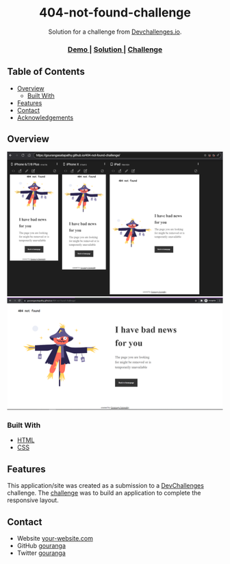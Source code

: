 <!-- Please update value in the {}  -->

<h1 align="center">404-not-found-challenge</h1>

<div align="center">
   Solution for a challenge from  <a href="https://devchallenges.io/challenges/wBunSb7FPrIepJZAg0sY" target="_blank">Devchallenges.io</a>.
</div>

<div align="center">
  <h3>
    <a href="https://gourangasatapathy.github.io/404-not-found-challenge/">
      Demo
    </a>
    <span> | </span>
    <a href="https://devchallenges.io/solutions/Yz4zUM9jbxt5uxKhNZTU">
      Solution
    </a>
    <span> | </span>
    <a href="https://devchallenges.io/challenges/wBunSb7FPrIepJZAg0sY">
      Challenge
    </a>
  </h3>
</div>

<!-- TABLE OF CONTENTS -->

## Table of Contents

- [Overview](#overview)
  - [Built With](#built-with)
- [Features](#features)
- [Contact](#contact)
- [Acknowledgements](#acknowledgements)

<!-- OVERVIEW -->

## Overview

![screenshot](https://raw.githubusercontent.com/gourangasatapathy/404-not-found-challenge/main/aio.PNG)
![screenshot](https://raw.githubusercontent.com/gourangasatapathy/404-not-found-challenge/main/desktop.PNG)


### Built With

<!-- This section should list any major frameworks that you built your project using. Here are a few examples.-->

- [HTML](https://developer.mozilla.org/en-US/docs/Web/HTML)
- [CSS](https://developer.mozilla.org/en-US/docs/Web/CSS)

## Features


This application/site was created as a submission to a [DevChallenges](https://devchallenges.io/challenges/wBunSb7FPrIepJZAg0sY) challenge. The [challenge](https://devchallenges.io/solutions/Yz4zUM9jbxt5uxKhNZTU) was to build an application to complete the responsive layout.


## Contact

- Website [your-website.com](https://www.linkedin.com/in/gourangasatapathyvit/)
- GitHub [gouranga](https://github.com/gourangasatapathyvit)
- Twitter [gouranga](https://www.twitter.com/GourangaSatapa2)
